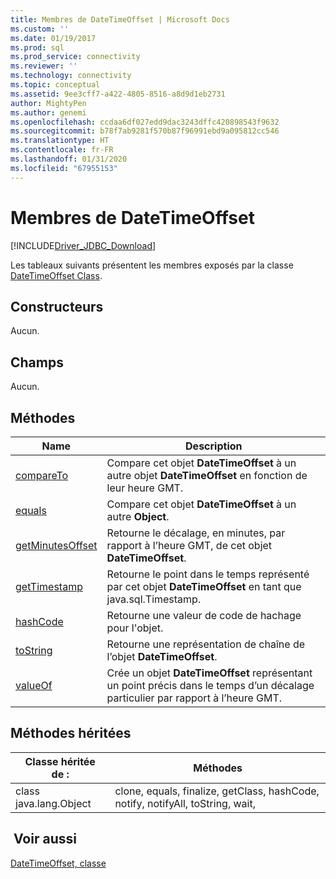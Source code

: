```yaml
---
title: Membres de DateTimeOffset | Microsoft Docs
ms.custom: ''
ms.date: 01/19/2017
ms.prod: sql
ms.prod_service: connectivity
ms.reviewer: ''
ms.technology: connectivity
ms.topic: conceptual
ms.assetid: 9ee3cff7-a422-4805-8516-a8d9d1eb2731
author: MightyPen
ms.author: genemi
ms.openlocfilehash: ccdaa6df027edd9dac3243dffc420898543f9632
ms.sourcegitcommit: b78f7ab9281f570b87f96991ebd9a095812cc546
ms.translationtype: HT
ms.contentlocale: fr-FR
ms.lasthandoff: 01/31/2020
ms.locfileid: "67955153"
---
```

# <a name="datetimeoffset-members"></a>Membres de DateTimeOffset
[!INCLUDE[Driver_JDBC_Download](../../../includes/driver_jdbc_download.md)]

  Les tableaux suivants présentent les membres exposés par la classe [DateTimeOffset Class](../../../connect/jdbc/reference/datetimeoffset-class.md).  
  
## <a name="constructors"></a>Constructeurs  
 Aucun.  
  
## <a name="fields"></a>Champs  
 Aucun.  
  
## <a name="methods"></a>Méthodes  
  
|Name|Description|  
|----------|-----------------|  
|[compareTo](../../../connect/jdbc/reference/compareto-method-datetimeoffset.md)|Compare cet objet **DateTimeOffset** à un autre objet **DateTimeOffset** en fonction de leur heure GMT.|  
|[equals](../../../connect/jdbc/reference/equals-method-datetimeoffset.md)|Compare cet objet **DateTimeOffset** à un autre **Object**.|  
|[getMinutesOffset](../../../connect/jdbc/reference/getminutesoffset-method-datetimeoffset.md)|Retourne le décalage, en minutes, par rapport à l’heure GMT, de cet objet **DateTimeOffset**.|  
|[getTimestamp](../../../connect/jdbc/reference/gettimestamp-method-datetimeoffset.md)|Retourne le point dans le temps représenté par cet objet **DateTimeOffset** en tant que java.sql.Timestamp.|  
|[hashCode](../../../connect/jdbc/reference/hashcode-method-datetimeoffset.md)|Retourne une valeur de code de hachage pour l'objet.|  
|[toString](../../../connect/jdbc/reference/tostring-method-datetimeoffset.md)|Retourne une représentation de chaîne de l’objet **DateTimeOffset**.|  
|[valueOf](../../../connect/jdbc/reference/valueof-method-datetimeoffset.md)|Crée un objet **DateTimeOffset** représentant un point précis dans le temps d’un décalage particulier par rapport à l’heure GMT.|  
  
## <a name="inherited-methods"></a>Méthodes héritées  
  
|Classe héritée de :|Méthodes|  
|---------------------------|-------------|  
|class java.lang.Object|clone, equals, finalize, getClass, hashCode, notify, notifyAll, toString, wait,|  
  
## <a name="see-also"></a> Voir aussi  
 [DateTimeOffset, classe](../../../connect/jdbc/reference/datetimeoffset-class.md)  
  
  
